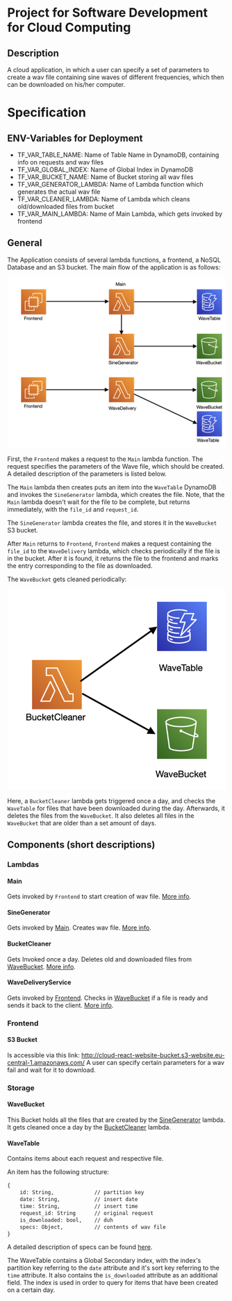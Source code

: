 # Project for Software Development for Cloud Computing

## Description

A cloud application, in which a user can specify a set of parameters to create a wav file containing sine waves of different frequencies, which then can be downloaded on his/her computer.

# Specification

## ENV-Variables for Deployment

- TF_VAR_TABLE_NAME: Name of Table Name in DynamoDB, containing info on requests and wav files
- TF_VAR_GLOBAL_INDEX: Name of Global Index in DynamoDB
- TF_VAR_BUCKET_NAME: Name of Bucket storing all wav files
- TF_VAR_GENERATOR_LAMBDA: Name of Lambda function which generates the actual wav file
- TF_VAR_CLEANER_LAMBDA: Name of Lambda which cleans old/downloaded files from bucket
- TF_VAR_MAIN_LAMBDA: Name of Main Lambda, which gets invoked by frontend

## General 

The Application consists of several lambda functions, a frontend, a NoSQL Database and an S3 bucket. The main flow of the application is as follows:

!["Main Flow"](media/flow.png)

First, the `Frontend` makes a request to the `Main` lambda function. The request specifies the parameters of the Wave file, which should be created. A detailed description of the parameters is listed below.

The `Main` lambda then creates puts an item into the `WaveTable` DynamoDB and invokes the `SineGenerator` lambda, which creates the file. Note, that the `Main` lambda doesn't wait for the file to be complete, but returns immediately, with the `file_id` and `request_id`.

The `SineGenerator` lambda creates the file, and stores it in the `WaveBucket` S3 bucket.

After `Main` returns to `Frontend`, `Frontend` makes a request containing the `file_id` to the `WaveDelivery` lambda, which checks periodically if the file is in the bucket. After it is found, it returns the file to the frontend and marks the entry corresponding to the file as downloaded.

The `WaveBucket` gets cleaned periodically:

!["cleanup"](media/cleanup.png)

Here, a `BucketCleaner` lambda gets triggered once a day, and checks the `WaveTable` for files that have been downloaded during the day. Afterwards, it deletes the files from the `WaveBucket`.
It also deletes all files in the `WaveBucket` that are older than a set amount of days.

## Components (short descriptions)

### Lambdas

#### Main

Gets invoked by `Frontend` to start creation of wav file.
[More info](cloud_main_lambda/Readme.md).

#### SineGenerator

Gets invoked by [Main](cloud_main_lambda/Readme.md). Creates wav file.
[More info](cloud_sine_generator/Readme.md).

#### BucketCleaner

Gets Invoked once a day. Deletes old and downloaded files from [WaveBucket](#wavebucket).
[More info](cloud_bucket_cleaner/Readme.md).

#### WaveDeliveryService

Gets invoked by [Frontend](link). Checks in [WaveBucket](#wavebucket) if a file is ready and sends it back to the client. 
[More info](link).

### Frontend

#### S3 Bucket

Is accessible via this link: http://cloud-react-website-bucket.s3-website.eu-central-1.amazonaws.com/
A user can specify certain parameters for a wav fail and wait for it to download.

### Storage

#### WaveBucket

This Bucket holds all the files that are created by the [SineGenerator](#sinegenerator) lambda. It gets cleaned once a day by the [BucketCleaner](#bucketcleaner) lambda.

#### WaveTable

Contains items about each request and respective file.

An item has the following structure:

```
{
    id: String,             // partition key
    date: String,           // insert date
    time: String,           // insert time
    request_id: String      // original request
    is_downloaded: bool,    // duh
    specs: Object,          // contents of wav file
}
```
A detailed description of specs can be found [here](sine_generator/readme.md#dataformat).

The WaveTable contains a Global Secondary index, with the index's partition key referring to the `date` attribute and it's sort key referring to the `time` attribute. It also contains the `is_downloaded` attribute as an additional field.
The index is used in order to query for items that have been created on a certain day.

